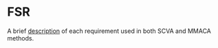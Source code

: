 # FSR

A brief [description](https://github.com/FORMAS/detFSR/blob/master/setReq.md) of each requirement used in both SCVA and MMACA methods.
